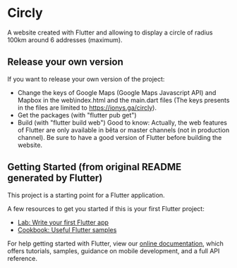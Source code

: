 # Circly

A website created with Flutter and allowing to display a circle of radius 100km around 6 addresses (maximum).

## Release your own version
If you want to release your own version of the project:
- Change the keys of Google Maps (Google Maps Javascript API) and Mapbox in the web\index.html and the main.dart files (The keys presents in the files are limited to https://ionys.ga/circly).
- Get the packages (with "flutter pub get")
- Build (with "flutter build web")
Good to know: Actually, the web features of Flutter are only available in bêta or master channels (not in production channel). Be sure to have a good version of Flutter before building the website.

## Getting Started (from original README generated by Flutter)

This project is a starting point for a Flutter application.

A few resources to get you started if this is your first Flutter project:

- [Lab: Write your first Flutter app](https://flutter.dev/docs/get-started/codelab)
- [Cookbook: Useful Flutter samples](https://flutter.dev/docs/cookbook)

For help getting started with Flutter, view our
[online documentation](https://flutter.dev/docs), which offers tutorials,
samples, guidance on mobile development, and a full API reference.
